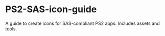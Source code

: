 # PS2-SAS-icon-guide
A guide to create icons for SAS-compliant PS2 apps. Includes assets and tools.
